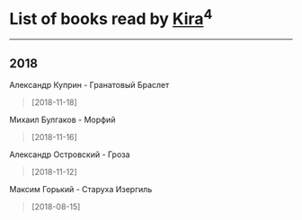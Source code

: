 # List of books read by [Kira](https://plus.google.com/108944458841064852769)<sup>4</sup>
---

## 2018

Александр Куприн - Гранатовый Браслет
> [2018-11-18] 


Михаил Булгаков - Морфий
> [2018-11-16] 


Александр Островский - Гроза
> [2018-11-12] 


Максим Горький - Старуха Изергиль
> [2018-08-15] 



